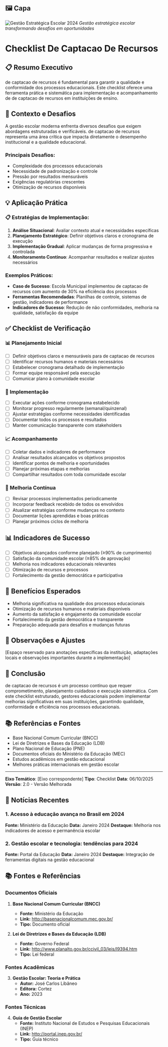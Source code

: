 ## 🖼️ Capa

![Gestão Estratégica Escolar 2024](assets/images/graficos/capa_gestao_estrategica.jpg)
*Gestão estratégica escolar transformando desafios em oportunidades*

# Checklist De Captacao De Recursos

## 📋 Resumo Executivo
de captacao de recursos é fundamental para garantir a qualidade e conformidade dos processos educacionais. Este checklist oferece uma ferramenta prática e sistemática para implementação e acompanhamento de de captacao de recursos em instituições de ensino.

## 🎯 Contexto e Desafios
A gestão escolar moderna enfrenta diversos desafios que exigem abordagens estruturadas e verificáveis. de captacao de recursos representa uma área crítica que impacta diretamente o desempenho institucional e a qualidade educacional.

### Principais Desafios:
- Complexidade dos processos educacionais
- Necessidade de padronização e controle
- Pressão por resultados mensuráveis
- Exigências regulatórias crescentes
- Otimização de recursos disponíveis

## 💡 Aplicação Prática

### 📋 Estratégias de Implementação:
1. **Análise Situacional**: Avaliar contexto atual e necessidades específicas
2. **Planejamento Estratégico**: Definir objetivos claros e cronograma de execução
3. **Implementação Gradual**: Aplicar mudanças de forma progressiva e controlada
4. **Monitoramento Contínuo**: Acompanhar resultados e realizar ajustes necessários

### Exemplos Práticos:
- **Caso de Sucesso**: Escola Municipal implementou de captacao de recursos com aumento de 30% na eficiência dos processos
- **Ferramentas Recomendadas**: Planilhas de controle, sistemas de gestão, indicadores de performance
- **Indicadores de Sucesso**: Redução de não conformidades, melhoria na qualidade, satisfação da equipe

## ✅ Checklist de Verificação

### 📊 Planejamento Inicial
- [ ] Definir objetivos claros e mensuráveis para de captacao de recursos
- [ ] Identificar recursos humanos e materiais necessários
- [ ] Estabelecer cronograma detalhado de implementação
- [ ] Formar equipe responsável pela execução
- [ ] Comunicar plano à comunidade escolar

### 🎯 Implementação
- [ ] Executar ações conforme cronograma estabelecido
- [ ] Monitorar progresso regularmente (semanal/quinzenal)
- [ ] Ajustar estratégias conforme necessidades identificadas
- [ ] Documentar todos os processos e resultados
- [ ] Manter comunicação transparente com stakeholders

### 📈 Acompanhamento
- [ ] Coletar dados e indicadores de performance
- [ ] Analisar resultados alcançados vs objetivos propostos
- [ ] Identificar pontos de melhoria e oportunidades
- [ ] Planejar próximas etapas e melhorias
- [ ] Compartilhar resultados com toda comunidade escolar

### 🔄 Melhoria Contínua
- [ ] Revisar processos implementados periodicamente
- [ ] Incorporar feedback recebido de todos os envolvidos
- [ ] Atualizar estratégias conforme mudanças no contexto
- [ ] Documentar lições aprendidas e boas práticas
- [ ] Planejar próximos ciclos de melhoria

## 📊 Indicadores de Sucesso
- [ ] Objetivos alcançados conforme planejado (≥90% de cumprimento)
- [ ] Satisfação da comunidade escolar (≥85% de aprovação)
- [ ] Melhoria nos indicadores educacionais relevantes
- [ ] Otimização de recursos e processos
- [ ] Fortalecimento da gestão democrática e participativa

## 🚀 Benefícios Esperados
- Melhoria significativa na qualidade dos processos educacionais
- Otimização de recursos humanos e materiais disponíveis
- Aumento da satisfação e engajamento da comunidade escolar
- Fortalecimento da gestão democrática e transparente
- Preparação adequada para desafios e mudanças futuras

## 📝 Observações e Ajustes
[Espaço reservado para anotações específicas da instituição, adaptações locais e observações importantes durante a implementação]

## 🎯 Conclusão
de captacao de recursos é um processo contínuo que requer comprometimento, planejamento cuidadoso e execução sistemática. Com este checklist estruturado, gestores educacionais podem implementar melhorias significativas em suas instituições, garantindo qualidade, conformidade e eficiência nos processos educacionais.

## 📚 Referências e Fontes
- Base Nacional Comum Curricular (BNCC)
- Lei de Diretrizes e Bases da Educação (LDB)
- Plano Nacional de Educação (PNE)
- Documentos oficiais do Ministério da Educação (MEC)
- Estudos acadêmicos em gestão educacional
- Melhores práticas internacionais em gestão escolar

---
**Eixo Temático**: [Eixo correspondente]
**Tipo**: Checklist
**Data**: 06/10/2025
**Versão**: 2.0 - Versão Melhorada

## 📰 Notícias Recentes

### 1. Acesso à educação avança no Brasil em 2024

**Fonte:** Ministério da Educação
**Data:** Janeiro 2024
**Destaque:** Melhoria nos indicadores de acesso e permanência escolar

### 2. Gestão escolar e tecnologia: tendências para 2024

**Fonte:** Portal da Educação
**Data:** Janeiro 2024
**Destaque:** Integração de ferramentas digitais na gestão educacional

## 📚 Fontes e Referências

### Documentos Oficiais

1. **Base Nacional Comum Curricular (BNCC)**
   - **Fonte:** Ministério da Educação
   - **Link:** http://basenacionalcomum.mec.gov.br/
   - **Tipo:** Documento oficial

2. **Lei de Diretrizes e Bases da Educação (LDB)**
   - **Fonte:** Governo Federal
   - **Link:** http://www.planalto.gov.br/ccivil_03/leis/l9394.htm
   - **Tipo:** Lei federal

### Fontes Acadêmicas

3. **Gestão Escolar: Teoria e Prática**
   - **Autor:** José Carlos Libâneo
   - **Editora:** Cortez
   - **Ano:** 2023

### Fontes Técnicas

4. **Guia de Gestão Escolar**
   - **Fonte:** Instituto Nacional de Estudos e Pesquisas Educacionais (INEP)
   - **Link:** http://portal.inep.gov.br/
   - **Tipo:** Guia técnico
